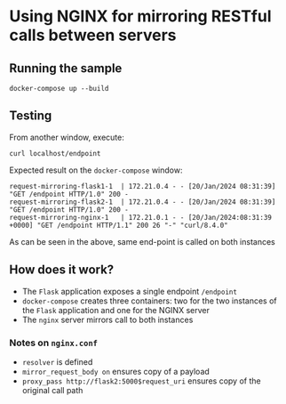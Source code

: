 # Using NGINX for mirroring RESTful calls between servers

## Running the sample

`docker-compose up --build`

## Testing

From another window, execute:

`curl localhost/endpoint`

Expected result on the `docker-compose` window:

```
request-mirroring-flask1-1  | 172.21.0.4 - - [20/Jan/2024 08:31:39] "GET /endpoint HTTP/1.0" 200 -
request-mirroring-flask2-1  | 172.21.0.4 - - [20/Jan/2024 08:31:39] "GET /endpoint HTTP/1.0" 200 -
request-mirroring-nginx-1   | 172.21.0.1 - - [20/Jan/2024:08:31:39 +0000] "GET /endpoint HTTP/1.1" 200 26 "-" "curl/8.4.0"
```

As can be seen in the above, same end-point is called on both instances

## How does it work?

* The `Flask` application exposes a single endpoint `/endpoint`
* `docker-compose` creates three containers: two for the two instances of the `Flask` application and one for the NGINX server
* The `nginx` server mirrors call to both instances

### Notes on `nginx.conf`

* `resolver` is defined
* `mirror_request_body on` ensures copy of a payload
* `proxy_pass http://flask2:5000$request_uri` ensures copy of the original call path
